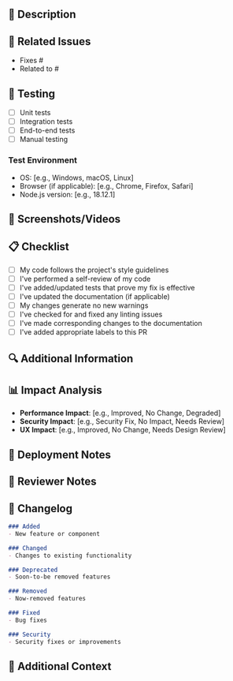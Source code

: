 <!-- Thanks for opening a PR! Before submitting, please review our contributing guidelines and code of conduct. -->

## 📝 Description
<!-- Provide a clear and concise description of what the PR does. -->

## 🎯 Related Issues
<!-- List any related issues or tickets this PR addresses. Use "Fixes #123" to automatically close issue #123. -->
- Fixes #
- Related to #

## 🧪 Testing
<!-- Describe the tests you've added or updated to verify your changes. -->
- [ ] Unit tests
- [ ] Integration tests
- [ ] End-to-end tests
- [ ] Manual testing

### Test Environment
- OS: [e.g., Windows, macOS, Linux]
- Browser (if applicable): [e.g., Chrome, Firefox, Safari]
- Node.js version: [e.g., 18.12.1]

## 📸 Screenshots/Videos
<!-- Add screenshots or screen recordings if this PR includes UI changes. -->

## 📋 Checklist
- [ ] My code follows the project's style guidelines
- [ ] I've performed a self-review of my code
- [ ] I've added/updated tests that prove my fix is effective
- [ ] I've updated the documentation (if applicable)
- [ ] My changes generate no new warnings
- [ ] I've checked for and fixed any linting issues
- [ ] I've made corresponding changes to the documentation
- [ ] I've added appropriate labels to this PR

## 🔍 Additional Information
<!-- Add any other context about the PR here, such as implementation details, trade-offs, etc. -->

## 📊 Impact Analysis
<!-- Describe the potential impact of these changes on the existing system. -->
- **Performance Impact**: [e.g., Improved, No Change, Degraded]
- **Security Impact**: [e.g., Security Fix, No Impact, Needs Review]
- **UX Impact**: [e.g., Improved, No Change, Needs Design Review]

## 🚀 Deployment Notes
<!-- Special instructions for deploying this change, if any. -->

## 📝 Reviewer Notes
<!-- Any special notes for the reviewers. -->

## 📜 Changelog
<!-- List all notable changes here for the changelog. Follow the format: [Category]: [Description] -->

```markdown
### Added
- New feature or component

### Changed
- Changes to existing functionality

### Deprecated
- Soon-to-be removed features

### Removed
- Now-removed features

### Fixed
- Bug fixes

### Security
- Security fixes or improvements
```

## 📝 Additional Context
<!-- Add any other context about the PR here. -->
